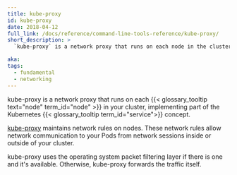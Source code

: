 ```yaml
---
title: kube-proxy
id: kube-proxy
date: 2018-04-12
full_link: /docs/reference/command-line-tools-reference/kube-proxy/
short_description: >
  `kube-proxy` is a network proxy that runs on each node in the cluster.

aka:
tags:
  - fundamental
  - networking
---
```


kube-proxy is a network proxy that runs on each
{{< glossary_tooltip text="node" term_id="node" >}} in your cluster,
implementing part of the Kubernetes {{< glossary_tooltip term_id="service">}}
concept.

<!--more-->

[kube-proxy](/docs/reference/command-line-tools-reference/kube-proxy/) maintains
network rules on nodes. These network rules allow network communication to your
Pods from network sessions inside or outside of your cluster.

kube-proxy uses the operating system packet filtering layer if there is one and
it's available. Otherwise, kube-proxy forwards the traffic itself.
